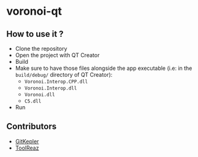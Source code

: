 # voronoi-qt

## How to use it ?
- Clone the repository
- Open the project with QT Creator
- Build
- Make sure to have those files alongside the app executable (i.e: in the ``build/debug/`` directory of QT Creator):
    - ``Voronoi.Interop.CPP.dll``
    - ``Voronoi.Interop.dll``
    - ``Voronoi.dll``
    - ``C5.dll``
- Run

## Contributors
- [GitKepler](https://github.com/GitKepler)
- [ToolReaz](https://github.com/ToolReaz)
